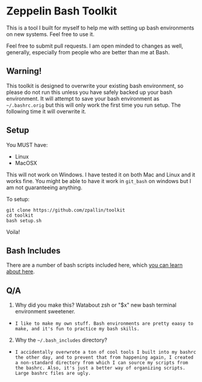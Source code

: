 
Zeppelin Bash Toolkit
=====================

This is a tool I built for myself to help me with setting up bash environments on new systems. Feel free to use it.

Feel free to submit pull requests. I am open minded to changes as well, generally, especially from people who are better than me at Bash.

Warning!
--------

This toolkit is designed to overwrite your existing bash environment, so please do not run this unless you have safely backed up your bash environment. It will attempt to save your bash environment as `~/.bashrc.orig` but this will only work the first time you run setup. The following time it will overwrite it.

Setup
-----

You MUST have: 

- Linux
- MacOSX

This will not work on Windows. I have tested it on both Mac and Linux and it works fine. You might be able to have it work in `git_bash` on windows but I am not guaranteeing anything.

To setup:

```
git clone https://github.com/zpallin/toolkit
cd toolkit
bash setup.sh
```

Voila!

Bash Includes
-------------

There are a number of bash scripts included here, which [you can learn about here](bash/includes/README.md).

Q/A
---

1. Why did you make this? Watabout zsh or "$x" new bash terminal environment sweetener.
  * `I like to make my own stuff. Bash environments are pretty eaasy to make, and it's fun to practice my bash skills.`

2. Why the `~/.bash_includes` directory?
  * `I accidentally overwrote a ton of cool tools I built into my bashrc the other day, and to prevent that from happening again, I created a non-standard directory from which I can source my scripts from the bashrc. Also, it's just a better way of organizing scripts. Large bashrc files are ugly.`


